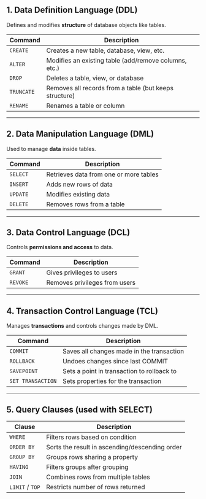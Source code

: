 

## 1. Data Definition Language (DDL)

Defines and modifies **structure** of database objects like tables.

| Command    | Description                                            |
| ---------- | ------------------------------------------------------ |
| `CREATE`   | Creates a new table, database, view, etc.              |
| `ALTER`    | Modifies an existing table (add/remove columns, etc.)  |
| `DROP`     | Deletes a table, view, or database                     |
| `TRUNCATE` | Removes all records from a table (but keeps structure) |
| `RENAME`   | Renames a table or column                              |

---

## 2. Data Manipulation Language (DML)

Used to manage **data** inside tables.

| Command  | Description                            |
| -------- | -------------------------------------- |
| `SELECT` | Retrieves data from one or more tables |
| `INSERT` | Adds new rows of data                  |
| `UPDATE` | Modifies existing data                 |
| `DELETE` | Removes rows from a table              |

---

## 3. Data Control Language (DCL)

Controls **permissions and access** to data.

| Command  | Description                   |
| -------- | ----------------------------- |
| `GRANT`  | Gives privileges to users     |
| `REVOKE` | Removes privileges from users |

---

## 4. Transaction Control Language (TCL)

Manages **transactions** and controls changes made by DML.

| Command           | Description                                |
| ----------------- | ------------------------------------------ |
| `COMMIT`          | Saves all changes made in the transaction  |
| `ROLLBACK`        | Undoes changes since last COMMIT           |
| `SAVEPOINT`       | Sets a point in transaction to rollback to |
| `SET TRANSACTION` | Sets properties for the transaction        |

---

## 5. Query Clauses (used with SELECT)

| Clause          | Description                                    |
| --------------- | ---------------------------------------------- |
| `WHERE`         | Filters rows based on condition                |
| `ORDER BY`      | Sorts the result in ascending/descending order |
| `GROUP BY`      | Groups rows sharing a property                 |
| `HAVING`        | Filters groups after grouping                  |
| `JOIN`          | Combines rows from multiple tables             |
| `LIMIT` / `TOP` | Restricts number of rows returned              |

